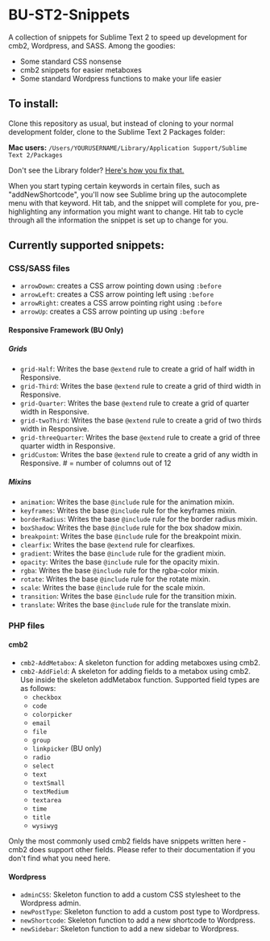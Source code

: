 # BU-ST2-Snippets
A collection of snippets for Sublime Text 2 to speed up development for cmb2, Wordpress, and SASS. Among the goodies:

* Some standard CSS nonsense
* cmb2 snippets for easier metaboxes
* Some standard Wordpress functions to make your life easier

## To install:

Clone this repository as usual, but instead of cloning to your normal development folder, clone to the Sublime Text 2 Packages folder:

**Mac users:** `/Users/YOURUSERNAME/Library/Application Support/Sublime Text 2/Packages`

Don't see the Library folder? [Here's how you fix that.](http://www.macworld.com/article/2057221/how-to-view-the-library-folder-in-mavericks.html)

When you start typing certain keywords in certain files, such as "addNewShortcode", you'll now see Sublime bring up the autocomplete menu with that keyword. Hit tab, and the snippet will complete for you, pre-highlighting any information you might want to change. Hit tab to cycle through all the information the snippet is set up to change for you.

## Currently supported snippets:

### CSS/SASS files

* `arrowDown`: creates a CSS arrow pointing down using `:before`
* `arrowLeft`: creates a CSS arrow pointing left using `:before`
* `arrowRight`: creates a CSS arrow pointing right using `:before`
* `arrowUp`: creates a CSS arrow pointing up using `:before`

#### Responsive Framework (BU Only)

##### Grids

* `grid-Half`: Writes the base `@extend` rule to create a grid of half width in Responsive.
* `grid-Third`: Writes the base `@extend` rule to create a grid of third width in Responsive.
* `grid-Quarter`: Writes the base `@extend` rule to create a grid of quarter width in Responsive.
* `grid-twoThird`: Writes the base `@extend` rule to create a grid of two thirds width in Responsive.
* `grid-threeQuarter`: Writes the base `@extend` rule to create a grid of three quarter width in Responsive.
* `gridCustom`: Writes the base `@extend` rule to create a grid of any width in Responsive. # = number of columns out of 12

##### Mixins

* `animation`: Writes the base `@include` rule for the animation mixin.
* `keyframes`: Writes the base `@include` rule for the keyframes mixin.
* `borderRadius`: Writes the base `@include` rule for the border radius mixin.
* `boxShadow`: Writes the base `@include` rule for the box shadow mixin.
* `breakpoint`: Writes the base `@include` rule for the breakpoint mixin.
* `clearfix`: Writes the base `@extend` rule for clearfixes.
* `gradient`: Writes the base `@include` rule for the gradient mixin.
* `opacity`: Writes the base `@include` rule for the opacity mixin.
* `rgba`: Writes the base `@include` rule for the rgba-color mixin.
* `rotate`: Writes the base `@include` rule for the rotate mixin.
* `scale`: Writes the base `@include` rule for the scale mixin.
* `transition`: Writes the base `@include` rule for the transition mixin.
* `translate`: Writes the base `@include` rule for the translate mixin.

### PHP files

#### cmb2

* `cmb2-AddMetabox`: A skeleton function for adding metaboxes using cmb2.
* `cmb2-AddField`: A skeleton for adding fields to a metabox using cmb2. Use inside the skeleton addMetabox function. Supported field types are as follows:
	* `checkbox`
	* `code`
	* `colorpicker`
	* `email`
	* `file`
	* `group`
	* `linkpicker` (BU only)
	* `radio`
	* `select`
	* `text`
	* `textSmall`
	* `textMedium`
	* `textarea`
	* `time`
	* `title`
	* `wysiwyg`

Only the most commonly used cmb2 fields have snippets written here - cmb2 does support other fields. Please refer to their documentation if you don't find what you need here.

#### Wordpress

* `adminCSS`: Skeleton function to add a custom CSS stylesheet to the Wordpress admin.
* `newPostType`: Skeleton function to add a custom post type to Wordpress.
* `newShortcode`: Skeleton function to add a new shortcode to Wordpress.
* `newSidebar`: Skeleton function to add a new sidebar to Wordpress.